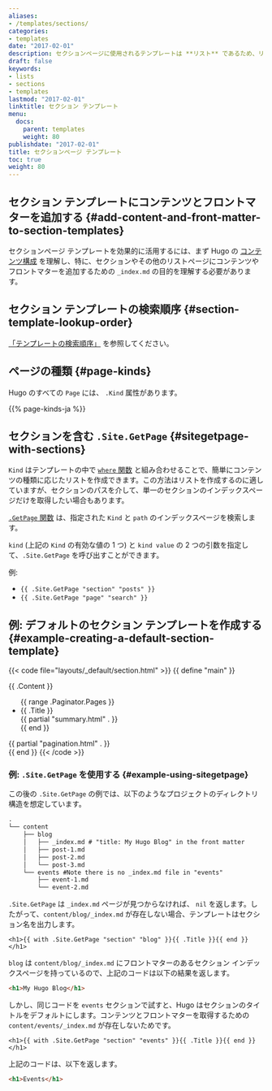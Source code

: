 ```yaml
---
aliases:
- /templates/sections/
categories:
- templates
date: "2017-02-01"
description: セクションページに使用されるテンプレートは **リスト** であるため、リストページで使用できるすべての変数とメソッドを備えています。
draft: false
keywords:
- lists
- sections
- templates
lastmod: "2017-02-01"
linktitle: セクション テンプレート
menu:
  docs:
    parent: templates
    weight: 80
publishdate: "2017-02-01"
title: セクションページ テンプレート
toc: true
weight: 80
---
```


## セクション テンプレートにコンテンツとフロントマターを追加する {#add-content-and-front-matter-to-section-templates}

セクションページ テンプレートを効果的に活用するには、まず Hugo の [コンテンツ構成](/content-management/organization/) を理解し、特に、セクションやその他のリストページにコンテンツやフロントマターを追加するための `_index.md` の目的を理解する必要があります。

## セクション テンプレートの検索順序 {#section-template-lookup-order}

[「テンプレートの検索順序」](/templates/lookup-order/) を参照してください。

## ページの種類 {#page-kinds}

Hugo のすべての `Page` には、 `.Kind` 属性があります。

{{% page-kinds-ja %}}

## セクションを含む `.Site.GetPage` {#sitegetpage-with-sections}

`Kind` はテンプレートの中で [`where` 関数][where] と組み合わせることで、簡単にコンテンツの種類に応じたリストを作成できます。この方法はリストを作成するのに適していますが、セクションのパスを介して、単一のセクションのインデックスページだけを取得したい場合もあります。

[`.GetPage` 関数][getpage] は、指定された `Kind` と `path` のインデックスページを検索します。

`kind` (上記の `Kind` の有効な値の 1 つ) と `kind value` の 2 つの引数を指定して、`.Site.GetPage` を呼び出すことができます。 

例:

- `{{ .Site.GetPage "section" "posts" }}`
- `{{ .Site.GetPage "page" "search" }}`

## 例: デフォルトのセクション テンプレートを作成する {#example-creating-a-default-section-template}

{{< code file="layouts/_default/section.html" >}}
{{ define "main" }}
  <main>
      {{ .Content }}
          <ul class="contents">
          {{ range .Paginator.Pages }}
              <li>{{ .Title }}
                  <div>
                    {{ partial "summary.html" . }}
                  </div>
              </li>
          {{ end }}
          </ul>
      {{ partial "pagination.html" . }}
  </main>
{{ end }}
{{< /code >}}

### 例: `.Site.GetPage` を使用する {#example-using-sitegetpage}

この後の `.Site.GetPage` の例では、以下のようなプロジェクトのディレクトリ構造を想定しています。

```txt
.
└── content
    ├── blog
    │   ├── _index.md # "title: My Hugo Blog" in the front matter
    │   ├── post-1.md
    │   ├── post-2.md
    │   └── post-3.md
    └── events #Note there is no _index.md file in "events"
        ├── event-1.md
        └── event-2.md
```

`.Site.GetPage` は `_index.md` ページが見つからなければ、 `nil` を返します。したがって、`content/blog/_index.md` が存在しない場合、テンプレートはセクション名を出力します。

```go-html-template
<h1>{{ with .Site.GetPage "section" "blog" }}{{ .Title }}{{ end }}</h1>
```

`blog` は `content/blog/_index.md` にフロントマターのあるセクション インデックスページを持っているので、上記のコードは以下の結果を返します。

```html
<h1>My Hugo Blog</h1>
```

しかし、同じコードを `events` セクションで試すと、Hugo はセクションのタイトルをデフォルトにします。コンテンツとフロントマターを取得するための `content/events/_index.md` が存在しないためです。

```go-html-template
<h1>{{ with .Site.GetPage "section" "events" }}{{ .Title }}{{ end }}</h1>
```

上記のコードは、以下を返します。

```html
<h1>Events</h1>
```

[contentorg]: /content-management/organization/
[getpage]: /function/getpage/
[lists]: /templates/lists/
[lookup]: /templates/lookup-order/
[where]: /function/where/
[sections]: /content-management/sections/
